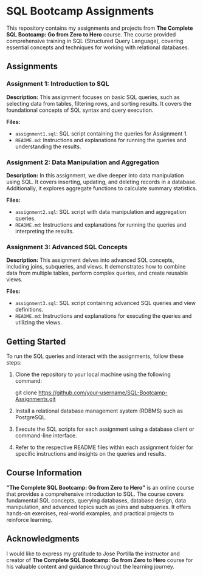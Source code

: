 # SQL Bootcamp Assignments

This repository contains my assignments and projects from **The Complete SQL Bootcamp: Go from Zero to Hero** course. The course provided comprehensive training in SQL (Structured Query Language), covering essential concepts and techniques for working with relational databases.

## Assignments

### Assignment 1: Introduction to SQL
**Description:** This assignment focuses on basic SQL queries, such as selecting data from tables, filtering rows, and sorting results. It covers the foundational concepts of SQL syntax and query execution.

**Files:**
- `assignment1.sql`: SQL script containing the queries for Assignment 1.
- `README.md`: Instructions and explanations for running the queries and understanding the results.

### Assignment 2: Data Manipulation and Aggregation
**Description:** In this assignment, we dive deeper into data manipulation using SQL. It covers inserting, updating, and deleting records in a database. Additionally, it explores aggregate functions to calculate summary statistics.

**Files:**
- `assignment2.sql`: SQL script with data manipulation and aggregation queries.
- `README.md`: Instructions and explanations for running the queries and interpreting the results.

### Assignment 3: Advanced SQL Concepts
**Description:** This assignment delves into advanced SQL concepts, including joins, subqueries, and views. It demonstrates how to combine data from multiple tables, perform complex queries, and create reusable views.

**Files:**
- `assignment3.sql`: SQL script containing advanced SQL queries and view definitions.
- `README.md`: Instructions and explanations for executing the queries and utilizing the views.

## Getting Started

To run the SQL queries and interact with the assignments, follow these steps:

1. Clone the repository to your local machine using the following command:

   git clone https://github.com/your-username/SQL-Bootcamp-Assignments.git

2. Install a relational database management system (RDBMS) such as PostgreSQL.

3. Execute the SQL scripts for each assignment using a database client or command-line interface.

4. Refer to the respective README files within each assignment folder for specific instructions and insights on the queries and results.

## Course Information

**"The Complete SQL Bootcamp: Go from Zero to Hero"** is an online course that provides a comprehensive introduction to SQL. The course covers fundamental SQL concepts, querying databases, database design, data manipulation, and advanced topics such as joins and subqueries. It offers hands-on exercises, real-world examples, and practical projects to reinforce learning.

## Acknowledgments

I would like to express my gratitude to Jose Portilla the instructor and creator of **The Complete SQL Bootcamp: Go from Zero to Hero** course for his valuable content and guidance throughout the learning journey.
